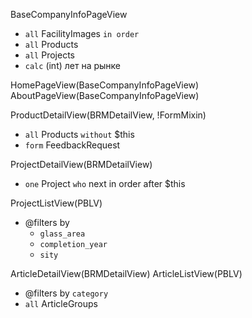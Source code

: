 BaseCompanyInfoPageView
- `all` FacilityImages `in order`
- `all` Products
- `all` Projects
- `calc` (int) лет на рынке

HomePageView(BaseCompanyInfoPageView)
AboutPageView(BaseCompanyInfoPageView)

ProductDetailView(BRMDetailView, !FormMixin)
- `all` Products `without` $this
- `form` FeedbackRequest

ProjectDetailView(BRMDetailView)
- `one` Project `who` next in order after $this

ProjectListView(PBLV)
- @filters by
	- `glass_area`
	- `completion_year`
	- `sity`

ArticleDetailView(BRMDetailView)
ArticleListView(PBLV)
- @filters by `category`
- `all` ArticleGroups